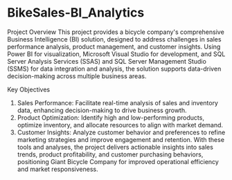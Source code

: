 # BikeSales-BI_Analytics

Project Overview
This project provides a bicycle company's comprehensive Business Intelligence (BI) solution, designed to address challenges in sales performance analysis, product management, and customer insights. Using Power BI for visualization, Microsoft Visual Studio for development, and SQL Server Analysis Services (SSAS) and SQL Server Management Studio (SSMS) for data integration and analysis, the solution supports data-driven decision-making across multiple business areas.

Key Objectives
1. Sales Performance: Facilitate real-time analysis of sales and inventory data, enhancing decision-making to drive business growth.
2. Product Optimization: Identify high and low-performing products, optimize inventory, and allocate resources to align with market demand.
3. Customer Insights: Analyze customer behavior and preferences to refine marketing strategies and improve engagement and retention.
With these tools and analyses, the project delivers actionable insights into sales trends, product profitability, and customer purchasing behaviors, positioning Giant Bicycle Company for improved operational efficiency and market responsiveness.
